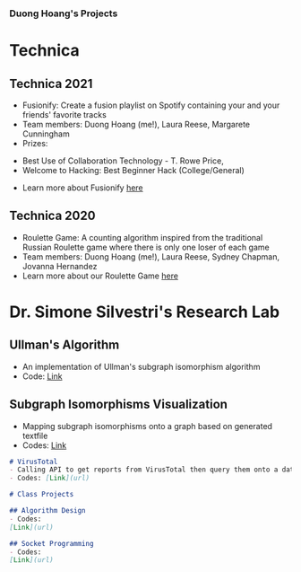 ### Duong Hoang's Projects


# Technica

## Technica 2021
- Fusionify: Create a fusion playlist on Spotify containing your and your friends' favorite tracks
- Team members: Duong Hoang (me!), Laura Reese, Margarete Cunningham
- Prizes: 
+ Best Use of Collaboration Technology - T. Rowe Price, 
+ Welcome to Hacking: Best Beginner Hack (College/General)
- Learn more about Fusionify [here](https://devpost.com/software/fusionify)

## Technica 2020
- Roulette Game: A counting algorithm inspired from the traditional Russian Roulette game where there is only one loser of each game
- Team members: Duong Hoang (me!), Laura Reese, Sydney Chapman, Jovanna Hernandez
- Learn more about our Roulette Game [here](https://devpost.com/software/roulette-game-3x8uwh)


# Dr. Simone Silvestri's Research Lab

## Ullman's Algorithm
- An implementation of Ullman's subgraph isomorphism algorithm
- Code: [Link](url)

## Subgraph Isomorphisms Visualization
- Mapping subgraph isomorphisms onto a graph based on generated textfile
- Codes: [Link](url)


```markdown
# VirusTotal 
- Calling API to get reports from VirusTotal then query them onto a database
- Codes: [Link](url)
```

```markdown
# Class Projects

## Algorithm Design
- Codes:
[Link](url)

## Socket Programming
- Codes:
[Link](url)
```
